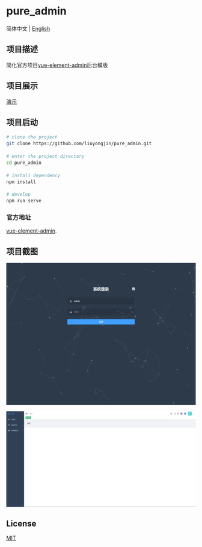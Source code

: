 # pure_admin

简体中文 | [English](./README-en-US.md)

## 项目描述

简化官方项目[vue-element-admin](https://github.com/PanJiaChen/vue-element-admin)后台模版

## 项目展示

[演示](https://liuyongjin.github.io/show_admin/#/login)

## 项目启动

```bash
# clone the project
git clone https://github.com/liuyongjin/pure_admin.git

# enter the project directory
cd pure_admin

# install dependency
npm install

# develop
npm run serve
```

### 官方地址

[vue-element-admin](https://panjiachen.github.io/vue-element-admin-site/zh/guide).


## 项目截图

![avatar](./public/screen1.png)

![avatar](./public/screen.png)


## License

[MIT](./LICENSE)
